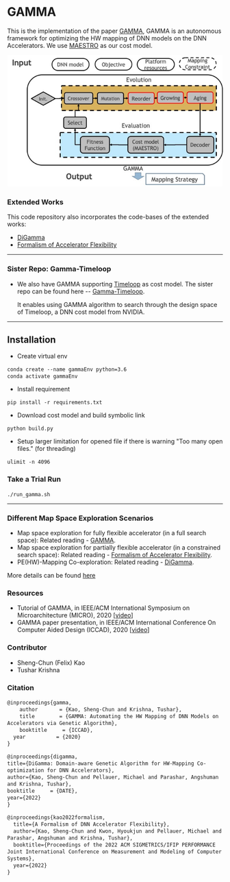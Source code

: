 # GAMMA #
This is the implementation of the paper [GAMMA](https://dl.acm.org/doi/10.1145/3400302.3415639),
GAMMA is an autonomous framework for optimizing the HW mapping of DNN models on the DNN Accelerators.
We use [MAESTRO](http://maestro.ece.gatech.edu/) as our cost model.

![GAMMA Framework](./gamma.jpg)

### Extended Works
This code repository also incorporates the code-bases of the extended works:
* [DiGamma](https://arxiv.org/pdf/2201.11220.pdf)
* [Formalism of Accelerator Flexibility](https://dl.acm.org/doi/10.1145/3530907)
------------------------------------------------------
### Sister Repo: Gamma-Timeloop 
* We also have GAMMA supporting [Timeloop](https://github.com/NVlabs/timeloop) as cost model. The sister repo can be found here -- [Gamma-Timeloop](https://github.com/maestro-project/gamma-timeloop).
  
  It enables using GAMMA algorithm to search through the design space of Timeloop, a DNN cost model from NVIDIA.
----------------

## Installation ##
* Create virtual env
```
conda create --name gammaEnv python=3.6
conda activate gammaEnv
```
* Install requirement
```
pip install -r requirements.txt
```

* Download cost model and build symbolic link
```
python build.py
```

* Setup larger limitation for opened file if there is warning "Too many open files." (for threading)
```
ulimit -n 4096
```

### Take a Trial Run ###
```
./run_gamma.sh
```
----------------

### Different Map Space Exploration Scenarios ###
* Map space exploration for fully flexible accelerator (in a full search space): Related reading - [GAMMA](https://dl.acm.org/doi/10.1145/3400302.3415639).
* Map space exploration for partially flexible accelerator (in a constrained search space): Related reading - [Formalism of Accelerator Flexibility](https://dl.acm.org/doi/10.1145/3530907).
* PE(HW)-Mapping Co-exploration: Related reading - [DiGamma](https://arxiv.org/pdf/2201.11220.pdf).

More details can be found [here](./data/mapping_cstr/)

### Resources
* Tutorial of GAMMA, in IEEE/ACM International Symposium on Microarchitecture (MICRO), 2020 [[video](https://www.youtube.com/watch?v=gfBFRBbcA10)]
* GAMMA paper presentation, in IEEE/ACM International Conference On Computer Aided Design (ICCAD), 2020 [[video](https://www.youtube.com/watch?v=Q7oJBJmVbGw)]

### Contributor ###
* Sheng-Chun (Felix) Kao
* Tushar Krishna

### Citation ###
```
@inproceedings{gamma,
    author       = {Kao, Sheng-Chun and Krishna, Tushar},
    title        = {GAMMA: Automating the HW Mapping of DNN Models on Accelerators via Genetic Algorithm},
    booktitle     = {ICCAD},
  year          = {2020}
}

```
```
@inproceedings{digamma,
title={DiGamma: Domain-aware Genetic Algorithm for HW-Mapping Co-optimization for DNN Accelerators},
author={Kao, Sheng-Chun and Pellauer, Michael and Parashar, Angshuman and Krishna, Tushar},
booktitle     = {DATE},
year={2022}
}
```
```
@inproceedings{kao2022formalism,
  title={A Formalism of DNN Accelerator Flexibility},
  author={Kao, Sheng-Chun and Kwon, Hyoukjun and Pellauer, Michael and Parashar, Angshuman and Krishna, Tushar},
  booktitle={Proceedings of the 2022 ACM SIGMETRICS/IFIP PERFORMANCE Joint International Conference on Measurement and Modeling of Computer Systems},
  year={2022}
}
```